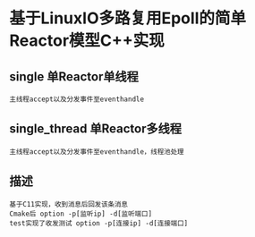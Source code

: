 # 基于LinuxIO多路复用Epoll的简单Reactor模型C++实现

## single 单Reactor单线程
    主线程accept以及分发事件至eventhandle

## single_thread 单Reactor多线程
    主线程accept以及分发事件至eventhandle，线程池处理

## 描述
    基于C11实现，收到消息后回发该条消息
    Cmake后 option -p[监听ip] -d[监听端口]
    test实现了收发测试 option -p[连接ip] -d[连接端口]